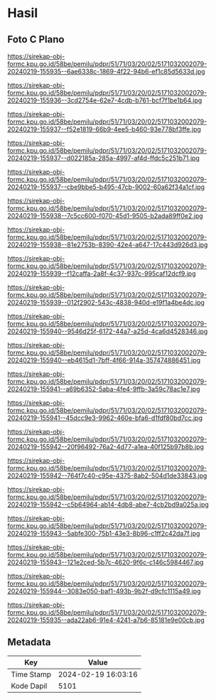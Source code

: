 # Hasil

## Foto C Plano

https://sirekap-obj-formc.kpu.go.id/58be/pemilu/pdpr/51/71/03/20/02/5171032002079-20240219-155935--6ae6338c-1869-4f22-94b6-ef1c85d5633d.jpg

https://sirekap-obj-formc.kpu.go.id/58be/pemilu/pdpr/51/71/03/20/02/5171032002079-20240219-155936--3cd2754e-62e7-4cdb-b761-bcf7f1be1b64.jpg

https://sirekap-obj-formc.kpu.go.id/58be/pemilu/pdpr/51/71/03/20/02/5171032002079-20240219-155937--f52e1819-66b9-4ee5-b460-93e778bf3ffe.jpg

https://sirekap-obj-formc.kpu.go.id/58be/pemilu/pdpr/51/71/03/20/02/5171032002079-20240219-155937--d022185a-285a-4997-af4d-ffdc5c251b71.jpg

https://sirekap-obj-formc.kpu.go.id/58be/pemilu/pdpr/51/71/03/20/02/5171032002079-20240219-155937--cbe9bbe5-b495-47cb-9002-60a62f34a1cf.jpg

https://sirekap-obj-formc.kpu.go.id/58be/pemilu/pdpr/51/71/03/20/02/5171032002079-20240219-155938--7c5cc600-f070-45d1-9505-b2ada89ff0e2.jpg

https://sirekap-obj-formc.kpu.go.id/58be/pemilu/pdpr/51/71/03/20/02/5171032002079-20240219-155938--81e2753b-8390-42e4-a647-17c443d926d3.jpg

https://sirekap-obj-formc.kpu.go.id/58be/pemilu/pdpr/51/71/03/20/02/5171032002079-20240219-155939--f12caffa-2a8f-4c37-937c-995caf12dcf9.jpg

https://sirekap-obj-formc.kpu.go.id/58be/pemilu/pdpr/51/71/03/20/02/5171032002079-20240219-155939--012f2902-543c-4838-940d-e19f1a4be4dc.jpg

https://sirekap-obj-formc.kpu.go.id/58be/pemilu/pdpr/51/71/03/20/02/5171032002079-20240219-155940--9546d25f-6172-44a7-a25d-4ca6d4528346.jpg

https://sirekap-obj-formc.kpu.go.id/58be/pemilu/pdpr/51/71/03/20/02/5171032002079-20240219-155940--eb4615d1-7bff-4f66-914a-357474886451.jpg

https://sirekap-obj-formc.kpu.go.id/58be/pemilu/pdpr/51/71/03/20/02/5171032002079-20240219-155941--a69b6352-5aba-4fe4-9ffb-3a59c78ac1e7.jpg

https://sirekap-obj-formc.kpu.go.id/58be/pemilu/pdpr/51/71/03/20/02/5171032002079-20240219-155941--45dcc9e3-9962-460e-bfa6-d1fdf80bd7cc.jpg

https://sirekap-obj-formc.kpu.go.id/58be/pemilu/pdpr/51/71/03/20/02/5171032002079-20240219-155942--20f96492-76a2-4d77-a1ea-40f125b97b8b.jpg

https://sirekap-obj-formc.kpu.go.id/58be/pemilu/pdpr/51/71/03/20/02/5171032002079-20240219-155942--764f7c40-c95e-4375-8ab2-504d1de33843.jpg

https://sirekap-obj-formc.kpu.go.id/58be/pemilu/pdpr/51/71/03/20/02/5171032002079-20240219-155942--c5b64964-ab14-4db8-abe7-4cb2bd9a025a.jpg

https://sirekap-obj-formc.kpu.go.id/58be/pemilu/pdpr/51/71/03/20/02/5171032002079-20240219-155943--5abfe300-75b1-43e3-8b96-c1ff2c42da7f.jpg

https://sirekap-obj-formc.kpu.go.id/58be/pemilu/pdpr/51/71/03/20/02/5171032002079-20240219-155943--121e2ced-5b7c-4620-9f6c-c146c5984467.jpg

https://sirekap-obj-formc.kpu.go.id/58be/pemilu/pdpr/51/71/03/20/02/5171032002079-20240219-155944--3083e050-baf1-493b-9b2f-d9cfc1115a49.jpg

https://sirekap-obj-formc.kpu.go.id/58be/pemilu/pdpr/51/71/03/20/02/5171032002079-20240219-155935--ada22ab6-91e4-4241-a7b6-85181e9e00cb.jpg


## Metadata

| Key        | Value               |
| ---------- | ------------------- |
| Time Stamp | 2024-02-19 16:03:16 |
| Kode Dapil | 5101                |



